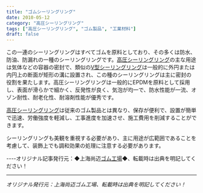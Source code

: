 ```yaml
---
title: "ゴムシーリングリング"
date: 2010-05-12
category: "高圧シーリングリング"
tags: ["高圧シーリングリング", "ゴム製品", "工業材料"]
draft: false
---
```


この一連のシーリングリングはすべてゴムを原料としており、その多くは防水、防油、防漏れの一種のシーリングリングです。[高圧シーリングリング](http://www.smpolymer.com/gaoyamifengquan/)の主な用途は気体などの容器の密封で、類似の[V型シーリングリング](http://www.smpolymer.com/)は一般的に外円または内円上の断面が矩形の溝に設置され、この種のシーリングリングは主に密封の役割を果たします。高圧シーリングリングは一般的にEPDMを原料として採用し、表面が滑らかで細かく、反発性が良く、気泡が均一で、防水性能が一流、オゾン耐性、耐老化性、耐溶剤性能が優秀です。

[高圧シーリングリング](http://www.smpolymer.com/gaoyamifengquan/)は従来のゴム製品とは異なり、保存が便利で、設置が簡単で迅速、労働強度を軽減し、工事進度を加速させ、施工費用を削減することができます。

シーリングリングも美観を重視する必要があり、主に用途が広範囲であることを考慮して、装飾上でも調和効果の処理に注意する必要があります。

----オリジナル記事発行元：◆上海尚迈[ゴム工場](http://www.smpolymer.com/)◆、転載時は出典を明記してください！

---

*オリジナル発行元：上海尚迈ゴム工場、転載時は出典を明記してください！*